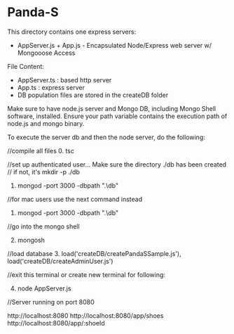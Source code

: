 # Panda-S

This directory contains one express servers:
- AppServer.js + App.js - Encapsulated Node/Express web server w/ Mongooose Access

File Content:
- AppServer.ts : based http server 
- App.ts : express server
- DB population files are stored in the createDB folder

Make sure to have node.js server and Mongo DB, including Mongo Shell software, installed. Ensure your path variable contains the execution path of node.js and mongo binary.

To execute the server db and then the node server, do the following:

//compile all files
0. tsc

//set up authenticated user... Make sure the directory ./db has been created
// if not, it's mkdir -p ./db
1. mongod -port 3000 -dbpath ".\db"

//for mac users use the next command instead
1. mongod -port 3000 -dbpath ".\db"

//go into the mongo shell

2. mongosh

//load database
3. load('createDB/createPandaSSample.js'), load('createDB/createAdminUser.js')

//exit this terminal or create new terminal for following:

4. node AppServer.js

//Server running on port 8080

http://localhost:8080
http://localhost:8080/app/shoes
http://localhost:8080/app/:shoeId
